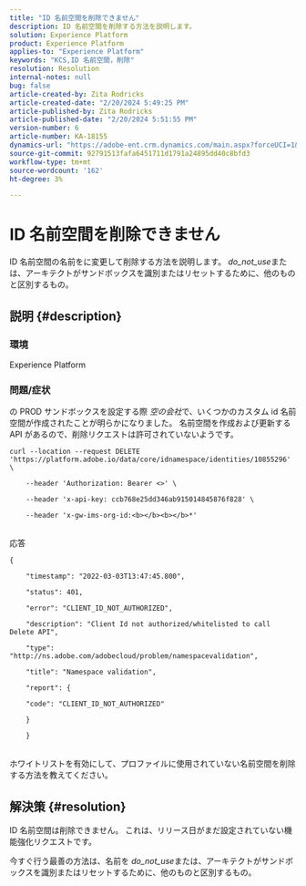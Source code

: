 ```yaml
---
title: "ID 名前空間を削除できません"
description: ID 名前空間を削除する方法を説明します。
solution: Experience Platform
product: Experience Platform
applies-to: "Experience Platform"
keywords: "KCS,ID 名前空間，削除"
resolution: Resolution
internal-notes: null
bug: false
article-created-by: Zita Rodricks
article-created-date: "2/20/2024 5:49:25 PM"
article-published-by: Zita Rodricks
article-published-date: "2/20/2024 5:51:55 PM"
version-number: 6
article-number: KA-18155
dynamics-url: "https://adobe-ent.crm.dynamics.com/main.aspx?forceUCI=1&pagetype=entityrecord&etn=knowledgearticle&id=e8603b5f-18d0-ee11-9079-6045bd006b4b"
source-git-commit: 92791513fafa6451711d1791a24895dd40c8bfd3
workflow-type: tm+mt
source-wordcount: '162'
ht-degree: 3%

---
```


# ID 名前空間を削除できません


ID 名前空間の名前をに変更して削除する方法を説明します。 *do_not_use*&#x200B;または、アーキテクトがサンドボックスを識別またはリセットするために、他のものと区別するもの。

## 説明 {#description}


### <b>環境</b>

Experience Platform



### <b>問題/症状</b>

の PROD サンドボックスを設定する際 *空の会社*&#x200B;で、いくつかのカスタム id 名前空間が作成されたことが明らかになりました。 名前空間を作成および更新する API があるので、削除リクエストは許可されていないようです。


```
curl --location --request DELETE 'https://platform.adobe.io/data/core/idnamespace/identities/10855296' \

    --header 'Authorization: Bearer <>' \

    --header 'x-api-key: ccb768e25dd346ab915014845876f828' \

    --header 'x-gw-ims-org-id:<b></b><b></b>*'
```


<br>応答<br>

```
{

    "timestamp": "2022-03-03T13:47:45.800",

    "status": 401,

    "error": "CLIENT_ID_NOT_AUTHORIZED",

    "description": "Client Id not authorized/whitelisted to call Delete API",

    "type": "http://ns.adobe.com/adobecloud/problem/namespacevalidation",

    "title": "Namespace validation",

    "report": {

    "code": "CLIENT_ID_NOT_AUTHORIZED"

    }

    }
```


<br>ホワイトリストを有効にして、プロファイルに使用されていない名前空間を削除する方法を教えてください。<br>



## 解決策 {#resolution}


ID 名前空間は削除できません。 これは、リリース日がまだ設定されていない機能強化リクエストです。

今すぐ行う最善の方法は、名前を *do_not_use*&#x200B;または、アーキテクトがサンドボックスを識別またはリセットするために、他のものと区別するもの。
